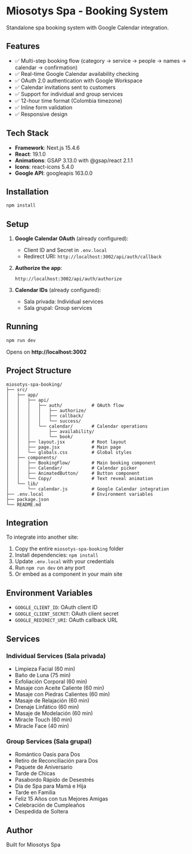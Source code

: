 # Miosotys Spa - Booking System

Standalone spa booking system with Google Calendar integration.

## Features

- ✅ Multi-step booking flow (category → service → people → names → calendar → confirmation)
- ✅ Real-time Google Calendar availability checking
- ✅ OAuth 2.0 authentication with Google Workspace
- ✅ Calendar invitations sent to customers
- ✅ Support for individual and group services
- ✅ 12-hour time format (Colombia timezone)
- ✅ Inline form validation
- ✅ Responsive design

## Tech Stack

- **Framework**: Next.js 15.4.6
- **React**: 19.1.0
- **Animations**: GSAP 3.13.0 with @gsap/react 2.1.1
- **Icons**: react-icons 5.4.0
- **Google API**: googleapis 163.0.0

## Installation

```bash
npm install
```

## Setup

1. **Google Calendar OAuth** (already configured):
   - Client ID and Secret in `.env.local`
   - Redirect URI: `http://localhost:3002/api/auth/callback`

2. **Authorize the app**:
   ```
   http://localhost:3002/api/auth/authorize
   ```

3. **Calendar IDs** (already configured):
   - Sala privada: Individual services
   - Sala grupal: Group services

## Running

```bash
npm run dev
```

Opens on **http://localhost:3002**

## Project Structure

```
miosotys-spa-booking/
├── src/
│   ├── app/
│   │   ├── api/
│   │   │   ├── auth/           # OAuth flow
│   │   │   │   ├── authorize/
│   │   │   │   ├── callback/
│   │   │   │   └── success/
│   │   │   └── calendar/       # Calendar operations
│   │   │       ├── availability/
│   │   │       └── book/
│   │   ├── layout.jsx          # Root layout
│   │   ├── page.jsx            # Main page
│   │   └── globals.css         # Global styles
│   ├── components/
│   │   ├── BookingFlow/        # Main booking component
│   │   ├── Calendar/           # Calendar picker
│   │   ├── AnimatedButton/     # Button component
│   │   └── Copy/               # Text reveal animation
│   └── lib/
│       └── calendar.js         # Google Calendar integration
├── .env.local                  # Environment variables
├── package.json
└── README.md
```

## Integration

To integrate into another site:

1. Copy the entire `miosotys-spa-booking` folder
2. Install dependencies: `npm install`
3. Update `.env.local` with your credentials
4. Run `npm run dev` on any port
5. Or embed as a component in your main site

## Environment Variables

- `GOOGLE_CLIENT_ID`: OAuth client ID
- `GOOGLE_CLIENT_SECRET`: OAuth client secret
- `GOOGLE_REDIRECT_URI`: OAuth callback URL

## Services

### Individual Services (Sala privada)
- Limpieza Facial (60 min)
- Baño de Luna (75 min)
- Exfoliación Corporal (60 min)
- Masaje con Aceite Caliente (60 min)
- Masaje con Piedras Calientes (60 min)
- Masaje de Relajación (60 min)
- Drenaje Linfático (60 min)
- Masaje de Modelación (60 min)
- Miracle Touch (60 min)
- Miracle Face (40 min)

### Group Services (Sala grupal)
- Romántico Oasis para Dos
- Retiro de Reconciliación para Dos
- Paquete de Aniversario
- Tarde de Chicas
- Pasabordo Rápido de Desestrés
- Día de Spa para Mamá e Hija
- Tarde en Familia
- Feliz 15 Años con tus Mejores Amigas
- Celebración de Cumpleaños
- Despedida de Soltera

## Author

Built for Miosotys Spa
